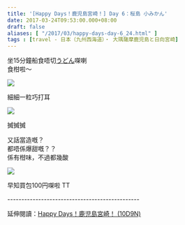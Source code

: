 ```yaml
---
title: '[Happy Days！鹿児島宮崎！] Day 6：桜島 小みかん'
date: 2017-03-24T09:53:00.000+08:00
draft: false
aliases: [ "/2017/03/happy-days-day-6_24.html" ]
tags : [travel - 日本（九州西海道）・ 大隅薩摩鹿児島と日向宮崎]
---
```


坐15分鐘船食唔切[うどん](https://hidie.net/kojkmi6c/)㗎喇  
食柑啦～  

![](/images/kojkmi6k.jpg)

細細一粒巧打耳  

![](/images/kojkmi6k1.jpg)

搣搣搣  
  
又話當造嘅？  
都唔係爆甜嘅？？  
係有柑味，不過都幾酸  

![](/images/kojkmi6k2.jpg)

早知買包100円㗎啦 TT  
  
\-----------------------------------------------  
  
延伸閱讀：[Happy Days！鹿児島宮崎！ (10D9N)](https://hidie.net/kojkmi10d9n/)
